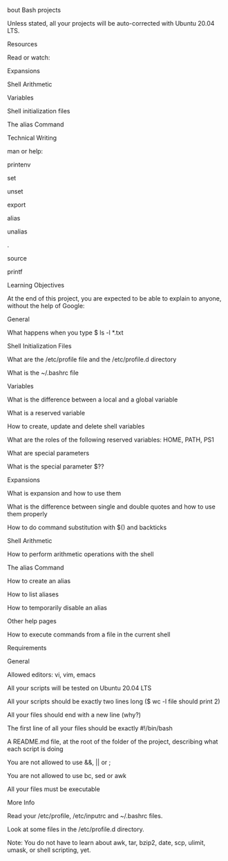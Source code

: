 bout Bash projects

Unless stated, all your projects will be auto-corrected with Ubuntu 20.04 LTS.



Resources

Read or watch:



Expansions

Shell Arithmetic

Variables

Shell initialization files

The alias Command

Technical Writing

man or help:



printenv

set

unset

export

alias

unalias

.

source

printf

Learning Objectives

At the end of this project, you are expected to be able to explain to anyone, without the help of Google:



General

What happens when you type $ ls -l *.txt

Shell Initialization Files

What are the /etc/profile file and the /etc/profile.d directory

What is the ~/.bashrc file

Variables

What is the difference between a local and a global variable

What is a reserved variable

How to create, update and delete shell variables

What are the roles of the following reserved variables: HOME, PATH, PS1

What are special parameters

What is the special parameter $??

Expansions

What is expansion and how to use them

What is the difference between single and double quotes and how to use them properly

How to do command substitution with $() and backticks

Shell Arithmetic

How to perform arithmetic operations with the shell

The alias Command

How to create an alias

How to list aliases

How to temporarily disable an alias

Other help pages

How to execute commands from a file in the current shell

Requirements

General

Allowed editors: vi, vim, emacs

All your scripts will be tested on Ubuntu 20.04 LTS

All your scripts should be exactly two lines long ($ wc -l file should print 2)

All your files should end with a new line (why?)

The first line of all your files should be exactly #!/bin/bash

A README.md file, at the root of the folder of the project, describing what each script is doing

You are not allowed to use &&, || or ;

You are not allowed to use bc, sed or awk

All your files must be executable

More Info

Read your /etc/profile, /etc/inputrc and ~/.bashrc files.



Look at some files in the /etc/profile.d directory.



Note: You do not have to learn about awk, tar, bzip2, date, scp, ulimit, umask, or shell scripting, yet.
